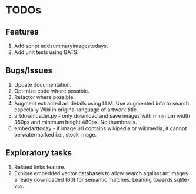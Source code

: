 # TODOs

## Features

1. Add script addsummaryimagestodays.
1. Add unit tests using BATS.

## Bugs/Issues

1. Update documentation.
1. Optimize code where possible.
1. Refactor where possible.
1. Augment extracted art details using LLM. Use augmented info to search especially Wiki in original language of artwork title.
1. artdownloader.py - only download and save images with minimum width 350px and minimum height 480px. No thumbnails.
1. embedarttoday - if image url contains wikipedia or wikimedia, it cannot be watermarked i.e., stock image.

## Exploratory tasks

1. Related links feature.
1. Explore embedded vector databases to allow search against art images already downloaded (60) for semantic matches. Leaning towards sqlite-vss.
